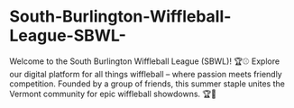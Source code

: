 # South-Burlington-Wiffleball-League-SBWL-
 Welcome to the South Burlington Wiffleball League (SBWL)! 🏆⚾ Explore our digital platform for all things wiffleball – where passion meets friendly competition. Founded by a group of friends, this summer staple unites the Vermont community for epic wiffleball showdowns. 🏆🌟
